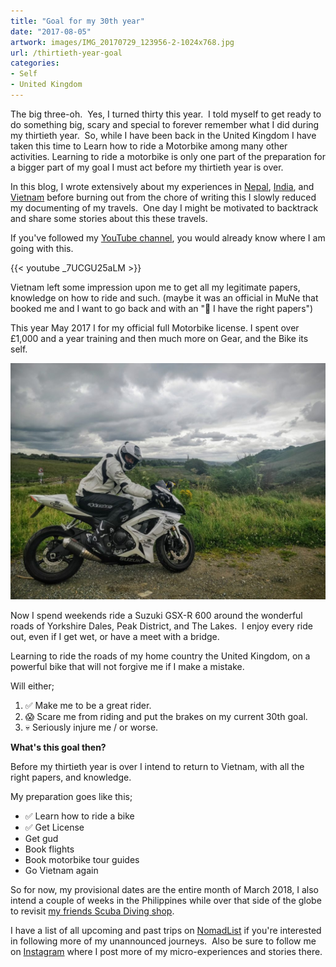 ```yaml
---
title: "Goal for my 30th year"
date: "2017-08-05"
artwork: images/IMG_20170729_123956-2-1024x768.jpg
url: /thirtieth-year-goal
categories:
- Self
- United Kingdom
---
```


The big three-oh.  Yes, I turned thirty this year.  I told myself to get ready to do something big, scary and special to forever remember what I did during my thirtieth year.  So, while I have been back in the United Kingdom I have taken this time to Learn how to ride a Motorbike among many other activities. Learning to ride a motorbike is only one part of the preparation for a bigger part of my goal I must act before my thirtieth year is over.

In this blog, I wrote extensively about my experiences in [Nepal](http://gonetraveling.me/category/destinations/nepal/), [India](http://gonetraveling.me/category/destinations/india/), and [Vietnam](http://gonetraveling.me/category/destinations/vietnam/) before burning out from the chore of writing this I slowly reduced my documenting of my travels.  One day I might be motivated to backtrack and share some stories about this these travels.

If you've followed my [YouTube channel](https://www.youtube.com/channel/UCk6c6vGiKFwoK3436qUDQWQ), you would already know where I am going with this.

{{< youtube _7UCGU25aLM >}}

Vietnam left some impression upon me to get all my legitimate papers, knowledge on how to ride and such. (maybe it was an official in MuNe that booked me and I want to go back and with an "🖕 I have the right papers")

This year May 2017 I for my official full Motorbike license. I spent over £1,000 and a year training and then much more on Gear, and the Bike its self.

![Me on My Motorbike near Rivington](images/IMG_20170729_123956-2-1024x768.jpg)

Now I spend weekends ride a Suzuki GSX-R 600 around the wonderful roads of Yorkshire Dales, Peak District, and The Lakes.  I enjoy every ride out, even if I get wet, or have a meet with a bridge.

Learning to ride the roads of my home country the United Kingdom, on a powerful bike that will not forgive me if I make a mistake.

Will either;

1. ✅ Make me to be a great rider.
2. 😱 Scare me from riding and put the brakes on my current 30th goal.
3. 💀 Seriously injure me / or worse.

**What's this goal then?** 

Before my thirtieth year is over I intend to return to Vietnam, with all the right papers, and knowledge.

My preparation goes like this;

- ✅ Learn how to ride a bike
- ✅ Get License
- Get gud
- Book flights
- Book motorbike tour guides
- Go Vietnam again

So for now, my provisional dates are the entire month of March 2018, I also intend a couple of weeks in the Philippines while over that side of the globe to revisit [my friends Scuba Diving shop](http://gonetraveling.me/moalboal-the-short-walk-out-to-open-water/).

I have a list of all upcoming and past trips on [NomadList](https://nomadlist.com/@halfcube) if you're interested in following more of my unannounced journeys.  Also be sure to follow me on [Instagram](https://www.instagram.com/halfcubeuk/) where I post more of my micro-experiences and stories there.
